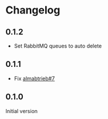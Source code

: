 # Changelog

## 0.1.2

- Set RabbitMQ queues to auto delete

## 0.1.1

- Fix [almabtrieb#7](https://codeberg.org/bovine/almabtrieb/issues/7)

## 0.1.0

Initial version
